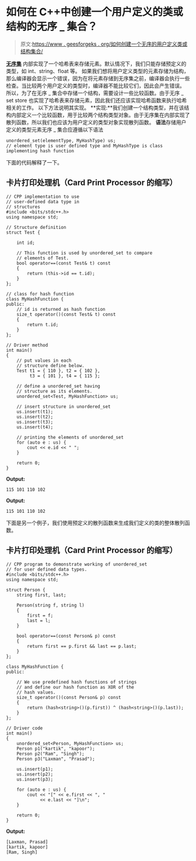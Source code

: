 # 如何在 C++中创建一个用户定义的类或结构的无序 _ 集合？

> 原文:[https://www . geesforgeks . org/如何创建一个无序的用户定义类或结构集合/](https://www.geeksforgeeks.org/how-to-create-an-unordered_set-of-user-defined-class-or-struct-in-c/)

[**无序集**](https://www.geeksforgeeks.org/unorderd_set-stl-uses/) 内部实现了一个哈希表来存储元素。默认情况下，我们只能存储预定义的类型，如 int、string、float 等。
如果我们想将用户定义类型的元素存储为结构，那么编译器会显示一个错误，因为在将元素存储到无序集之前，编译器会执行一些检查。当比较两个用户定义的类型时，编译器不能比较它们，因此会产生错误。
所以，为了在无序 _ 集合中存储一个结构，需要设计一些比较函数。由于无序 _ set store 也实现了哈希表来存储元素，因此我们还应该实现哈希函数来执行哈希相关的工作。
以下方法说明其实现。
**实现:**我们创建一个结构类型，并在该结构内部定义一个比较函数，用于比较两个结构类型对象。由于无序集在内部实现了散列函数，所以我们也应该为用户定义的类型对象实现散列函数。
**语法**存储用户定义的类型元素无序 _ 集合应遵循以下语法

```
unordered_set(elementType, MyHashType) us;
// element type is user defined type and MyHashType is class implementing hash function
```

下面的代码解释了一下。

## 卡片打印处理机（Card Print Processor 的缩写）

```
// CPP implementation to use
// user-defined data type in
// structures
#include <bits/stdc++.h>
using namespace std;

// Structure definition
struct Test {

    int id;

    // This function is used by unordered_set to compare
    // elements of Test.
    bool operator==(const Test& t) const
    {
        return (this->id == t.id);
    }
};

// class for hash function
class MyHashFunction {
public:
    // id is returned as hash function
    size_t operator()(const Test& t) const
    {
        return t.id;
    }
};

// Driver method
int main()
{
    // put values in each
    // structure define below.
    Test t1 = { 110 }, t2 = { 102 },
         t3 = { 101 }, t4 = { 115 };

    // define a unordered_set having
    // structure as its elements.
    unordered_set<Test, MyHashFunction> us;

    // insert structure in unordered_set
    us.insert(t1);
    us.insert(t2);
    us.insert(t3);
    us.insert(t4);

    // printing the elements of unordered_set
    for (auto e : us) {
        cout << e.id << " ";
    }

    return 0;
}
```

**Output:** 

```
115 101 110 102
```

**Output:** 

```
115 101 110 102
```

下面是另一个例子，我们使用预定义的散列函数来生成我们定义的类的整体散列函数。

## 卡片打印处理机（Card Print Processor 的缩写）

```
// CPP program to demonstrate working of unordered_set
// for user defined data types.
#include <bits/stdc++.h>
using namespace std;

struct Person {
    string first, last;

    Person(string f, string l)
    {
        first = f;
        last = l;
    }

    bool operator==(const Person& p) const
    {
        return first == p.first && last == p.last;
    }
};

class MyHashFunction {
public:

    // We use predefined hash functions of strings
    // and define our hash function as XOR of the
    // hash values.
    size_t operator()(const Person& p) const
    {
        return (hash<string>()(p.first)) ^ (hash<string>()(p.last));
    }
};

// Driver code
int main()
{
    unordered_set<Person, MyHashFunction> us;
    Person p1("kartik", "kapoor");
    Person p2("Ram", "Singh");
    Person p3("Laxman", "Prasad");

    us.insert(p1);
    us.insert(p2);
    us.insert(p3);

    for (auto e : us) {
        cout << "[" << e.first << ", "
             << e.last << "]\n";
    }

    return 0;
}
```

**Output:** 

```
[Laxman, Prasad]
[kartik, kapoor]
[Ram, Singh]
```